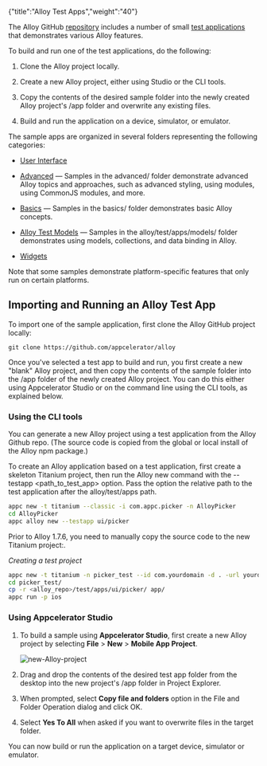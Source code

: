 {"title":"Alloy Test Apps","weight":"40"}

The Alloy GitHub [repository](https://github.com/appcelerator/alloy) includes a number of small [test applications](https://github.com/appcelerator/alloy/tree/master/samples/apps) that demonstrates various Alloy features.

To build and run one of the test applications, do the following:

1. Clone the Alloy project locally.

2. Create a new Alloy project, either using Studio or the CLI tools.

3. Copy the contents of the desired sample folder into the newly created Alloy project's /app folder and overwrite any existing files.

4. Build and run the application on a device, simulator, or emulator.

The sample apps are organized in several folders representing the following categories:

* [User Interface](/docs/appc/Alloy_Framework/Alloy_Guide/Alloy_Test_Apps/User_Interface/)

* [Advanced](/docs/appc/Alloy_Framework/Alloy_Guide/Alloy_Test_Apps/Advanced/) — Samples in the advanced/ folder demonstrate advanced Alloy topics and approaches, such as advanced styling, using modules, using CommonJS modules, and more.

* [Basics](/docs/appc/Alloy_Framework/Alloy_Guide/Alloy_Test_Apps/Basics/) — Samples in the basics/ folder demonstrates basic Alloy concepts.

* [Alloy Test Models](/docs/appc/Alloy_Framework/Alloy_Guide/Alloy_Test_Apps/Alloy_Test_Models/) — Samples in the alloy/test/apps/models/ folder demonstrates using models, collections, and data binding in Alloy.

* [Widgets](/docs/appc/Alloy_Framework/Alloy_Guide/Alloy_Test_Apps/Widgets/)

Note that some samples demonstrate platform-specific features that only run on certain platforms.

## Importing and Running an Alloy Test App

To import one of the sample application, first clone the Alloy GitHub project locally:

```
git clone https://github.com/appcelerator/alloy
```

Once you've selected a test app to build and run, you first create a new "blank" Alloy project, and then copy the contents of the sample folder into the /app folder of the newly created Alloy project. You can do this either using Appcelerator Studio or on the command line using the CLI tools, as explained below.

### Using the CLI tools

You can generate a new Alloy project using a test application from the Alloy Github repo. (The source code is copied from the global or local install of the Alloy npm package.)

To create an Alloy application based on a test application, first create a skeleton Titanium project, then run the Alloy new command with the \--testapp <path\_to\_test\_app> option. Pass the option the relative path to the test application after the alloy/test/apps path.

```bash
appc new -t titanium --classic -i com.appc.picker -n AlloyPicker
cd AlloyPicker
appc alloy new --testapp ui/picker
```

Prior to Alloy 1.7.6, you need to manually copy the source code to the new Titanium project:.

*Creating a test project*

```bash
appc new -t titanium -n picker_test --id com.yourdomain -d . -url yourdomain.com -p all
cd picker_test/
cp -r <alloy_repo>/test/apps/ui/picker/ app/
appc run -p ios
```

### Using Appcelerator Studio

1. To build a sample using **Appcelerator Studio**, first create a new Alloy project by selecting **File** > **New** \> **Mobile App Project**.

    ![new-Alloy-project](/Images/appc/download/attachments/41845629/new-Alloy-project.png)
2. Drag and drop the contents of the desired test app folder from the desktop into the new project's /app folder in Project Explorer.

3. When prompted, select **Copy file and folders** option in the File and Folder Operation dialog and click OK.

4. Select **Yes To All** when asked if you want to overwrite files in the target folder.

You can now build or run the application on a target device, simulator or emulator.
